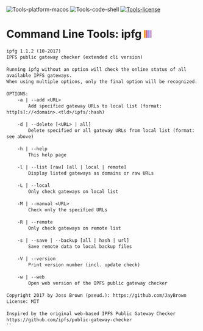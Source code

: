 ![Tools-platform-macos](https://img.shields.io/badge/platform-macOS-lightgrey.svg)
![Tools-code-shell](https://img.shields.io/badge/code-shell-yellow.svg)
[![Tools-license](http://img.shields.io/badge/license-MIT+-blue.svg)](https://github.com/JayBrown/Tools/blob/master/license.md)

# Command Line Tools: ipfg <img src="https://github.com/JayBrown/Tools/blob/master/img/jb-img.png" height="20px"/>
```
ipfg 1.1.2 (10-2017)
IPFS public gateway checker (extended cli version)

Running ipfg without an option will check the online status of all available IPFS gateways.
When using multiple options, only the final option will be recognized.

OPTIONS:
	-a | --add <URL>
		Add specified gateway URLs to local list (format: http[s]://<domain>.<tld>/ipfs/:hash)

	-d | --delete [<URL> | all]
		Delete specified or all gateway URLs from local list (format: see above)

	-h | --help
		This help page

	-l | --list [raw] [all | local | remote]
		Display listed gateways as domains or raw URLs

	-L | --local
		Only check gateways on local list

	-M | --manual <URL>
		Check only the specified URLs

	-R | --remote
		Only check gateways on remote list

	-s | --save | --backup [all | hash | url]
		Save remote data to local backup files

	-V | --version
		Print version number (incl. update check)

	-w | --web
		Open web version of the IPFS public gateway checker

Copyright 2017 by Joss Brown (pseud.): https://github.com/JayBrown
License: MIT

Inspired by the original web-based IPFS Public Gateway Checker
https://github.com/ipfs/public-gateway-checker
``

